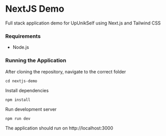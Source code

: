 # NextJS Demo
Full stack application demo for UpUnikSelf using Next.js and Tailwind CSS

### Requirements
- Node.js

### Running the Application
After cloning the repository, navigate to the correct folder
```{bash}
cd nextjs-demo
```

Install dependencies
```{bash}
npm install
```

Run development server
```{bash}
npm run dev
```

The application should run on
http://localhost:3000

